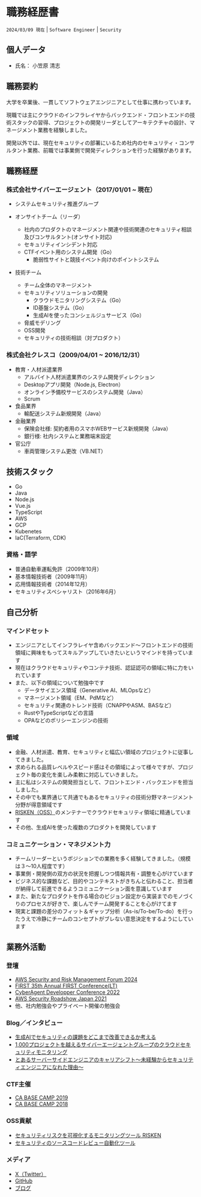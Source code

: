 # 職務経歴書

`2024/03/09 現在` | `Software Engineer` | `Security`

## 個人データ

- 氏名： 小笠原 清志

## 職務要約

大学を卒業後、一貫してソフトウェアエンジニアとして仕事に携わっています。

現職では主にクラウドのインフラレイヤからバックエンド・フロントエンドの技術スタックの習得、プロジェクトの開発リーダとしてアーキテクチャの設計、マネージメント業務を経験しました。

開発以外では、現在セキュリティの部署にいるため社内のセキュリティ・コンサルタント業務、前職では事業側で開発ディレクションを行った経験があります。


## 職務経歴

### 株式会社サイバーエージェント（2017/01/01 ~ 現在）

- システムセキュリティ推進グループ
- オンサイトチーム（リーダ）
  - 社内のプロダクトのマネージメント関連や技術関連のセキュリティ相談及びコンサルタント(オンサイト対応)
  - セキュリティインシデント対応
  - CTFイベント用のシステム開発（Go）
    - 脆弱性サイトと競技イベント向けのポイントシステム

- 技術チーム
  - チーム全体のマネージメント
  - セキュリティソリューションの開発
    - クラウドモニタリングシステム（Go）
    - ID基盤システム（Go）
    - 生成AIを使ったコンシェルジュサービス（Go）
  - 脅威モデリング
  - OSS開発
  - セキュリティの技術相談（対プロダクト）

### 株式会社クレスコ（2009/04/01 ~ 2016/12/31）

- 教育・人材派遣業界
  - アルバイト人材派遣業界のシステム開発ディレクション　
  - Desktopアプリ開発（Node.js, Electron）
  - オンライン予備校サービスのシステム開発（Java）
  - Scrum
- 食品業界
  - 輸配送システム新規開発（Java）
- 金融業界
  - 保険会社様: 契約者用のスマホWEBサービス新規開発（Java）
  - 銀行様: 社内システムと業務端末設定
- 官公庁
  - 車両管理システム更改（VB.NET）


## 技術スタック

- Go
- Java
- Node.js
- Vue.js
- TypeScript
- AWS
- GCP
- Kubenetes
- IaC(Terraform, CDK)

### 資格・語学

- 普通自動車運転免許（2009年10月）
- 基本情報技術者（2009年11月）
- 応用情報技術者（2014年12月）
- セキュリティスペシャリスト（2016年6月）

## 自己分析

### マインドセット

- エンジニアとしてインフラレイヤ含めバックエンド〜フロントエンドの技術領域に興味をもってスキルアップしていきたいというマインドを持っています
- 現在はクラウドセキュリティやコンテナ技術、認証認可の領域に特に力をいれています
- また、以下の領域について勉強中です
  - データサイエンス領域（Generative AI、MLOpsなど）
  - マネージメント領域（EM、PdMなど）
  - セキュリティ関連のトレンド技術（CNAPPやASM、BASなど）
  - RustやTypeScriptなどの言語
  - OPAなどのポリシーエンジンの技術

### 領域

- 金融、人材派遣、教育、セキュリティと幅広い領域のプロジェクトに従事してきました。
- 求められる品質レベルやスピード感はその領域によって様々ですが、プロジェクト毎の変化を楽しみ柔軟に対応していきました。
- 主に私はシステムの開発担当として、フロントエンド・バックエンドを担当しました。
- その中でも業界通じて共通でもあるセキュリティの技術分野マネージメント分野が得意領域です
- [RISKEN（OSS）](https://github.com/ca-risken/doc)のメンテナーでクラウドセキュリティ領域に精通しています
- その他、生成AIを使った複数のプロダクトを開発しています

### コミュニケーション・マネジメント力

- チームリーダーというポジションでの業務を多く経験してきました。（規模は３〜10人程度です）
- 事業側・開発側の双方の状況を把握しつつ情報共有・調整を心がけています
- ビジネス的な課題など、目的やコンテキストがきちんと伝わること、担当者が納得して前進できるようコミュニケーション面を意識しています
- また、新たなプロダクトを作る場合のビジョン設定から実装までのモノづくりのプロセスが好きで、楽しんでチーム開発することを心がけてます
- 現実と課題の差分のフィット＆ギャップ分析（As-is/To-be/To-do）を行ったうえで冷静にチームのコンセプトがブレない意思決定をするようにしています

## 業務外活動

### 登壇

- [AWS Security and Risk Management Forum 2024](https://v2.nex-pro.com/campaign/63211/apply)
- [FIRST 35th Annual FIRST Conference(LT)](https://www.first.org/conference/2023/conference-overview)
- [CyberAgent Developper Conference 2022](https://cadc.cyberagent.co.jp/2022/program/cloud-security-monitoring/)
- [AWS Security Roadshow Japan 2021](https://www.cyberagent.co.jp/techinfo/news/detail/id=26836)
- 他、社内勉強会やプライベート開催の勉強会

### Blog／インタビュー

- [生成AIでセキュリティの課題をどこまで改善できるか考える](https://developers.cyberagent.co.jp/blog/archives/45548/)
- [1,000プロジェクトを越えるサイバーエージェントグループのクラウドセキュリティモニタリング](https://developers.cyberagent.co.jp/blog/archives/35053/)
- [とあるサーバーサイドエンジニアのキャリアシフト〜未経験からセキュリティエンジニアになれた理由〜](https://www.wantedly.com/companies/cyberagent/post_articles/116063)

### CTF主催

- [CA BASE CAMP 2019](https://developers.cyberagent.co.jp/blog/archives/19910/)
- [CA BASE CAMP 2018](https://developers.cyberagent.co.jp/blog/archives/13613/)

### OSS貢献

- [セキュリティリスクを可視化するモニタリングツール RISKEN](https://github.com/ca-risken/doc)
- [セキュリティのソースコードレビュー自動化ツール](https://github.com/marketplace/actions/risken-security-review)

### メディア

- [X（Twitter）](https://twitter.com/gassara5)
- [GitHub](https://github.com/gassara-kys)
- [ブログ](https://zenn.dev/ogapan)

